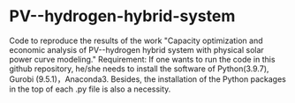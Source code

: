 # PV--hydrogen-hybrid-system
Code to reproduce the results of the work "Capacity optimization and economic analysis of PV--hydrogen hybrid system with physical solar power curve modeling."
Requirement: If one wants to run the code in this github repository, he/she needs to install the software of Python(3.9.7), Gurobi (9.5.1)，Anaconda3. Besides, the installation of the Python packages in the top of each .py file is also a necessity. 
